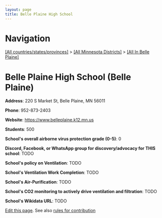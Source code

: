 ```yaml
---
layout: page
title: Belle Plaine High School
---
```

# Navigation

[[All countries/states/provinces]](../../..) > [[All Minnesota Districts]](../..) > [[All In Belle Plaine]](..)

# Belle Plaine High School (Belle Plaine)

**Address**: 220 S Market St, Belle Plaine, MN 56011

**Phone**: 952-873-2403

**Website**: <https://www.belleplaine.k12.mn.us>

**Students**: 500

**School's overall airborne virus protection grade (0-5)**: 0

**Discord, Facebook, or WhatsApp group for discovery/advocacy for THIS school**: TODO

**School's policy on Ventilation**: TODO

**School's Ventilation Work Completion**: TODO

**School's Air-Purification**: TODO

**School's CO2 monitoring to actively drive ventilation and filtration**: TODO

**School's Wikidata URL**: TODO


[Edit this page](https://github.com/ventilate-schools/MN/edit/main/./Belle_Plaine/Belle_Plaine_High_School.md). See also [rules for contribution](../../../contribution-rules/)
